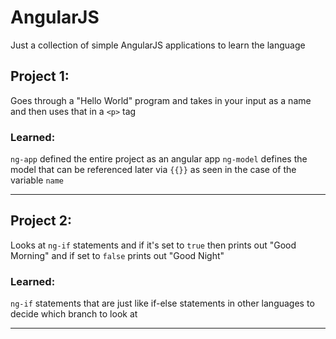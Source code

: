 # AngularJS
Just a collection of simple AngularJS applications to learn the language

## Project 1:
Goes through a "Hello World" program and takes in your input as a name and then uses that in a `<p>`  tag

### Learned:
`ng-app` defined the entire project as an angular app
`ng-model` defines the model that can be referenced later via `{{}}` as seen in the case of the variable `name`

--------
## Project 2:
Looks at `ng-if` statements and if it's set to `true` then prints out "Good Morning" and if set to `false` prints out "Good Night"

### Learned:
`ng-if` statements that are just like if-else statements in other languages to decide which branch to look at

---------
